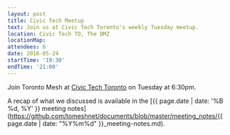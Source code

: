 ```yaml
---
layout: post
title: Civic Tech Meetup
text: Join us at Civic Tech Toronto's weekly Tuesday meetup.
location: Civic Tech TO, The DMZ
locationMap:
attendees: 6
date: 2016-05-24
startTime: '19:30'
endTime: '21:00'
---
```


Join Toronto Mesh at [Civic Tech Toronto](http://civictech.ca) on Tuesday at 6:30pm.

A recap of what we discussed is available in the [{{ page.date | date: '%B %d, %Y' }} meeting notes](https://github.com/tomeshnet/documents/blob/master/meeting_notes/{{ page.date | date: "%Y%m%d" }}_meeting-notes.md).

